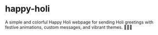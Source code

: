 # happy-holi
 A simple and colorful Happy Holi webpage for sending Holi greetings with festive animations, custom messages, and vibrant themes. 🎨🌸🎉
